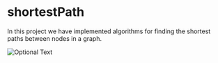 # shortestPath
In this project we have implemented  algorithms for finding the shortest paths between nodes in a graph.  


![Optional Text](../master/shortestPath/Output.png)


